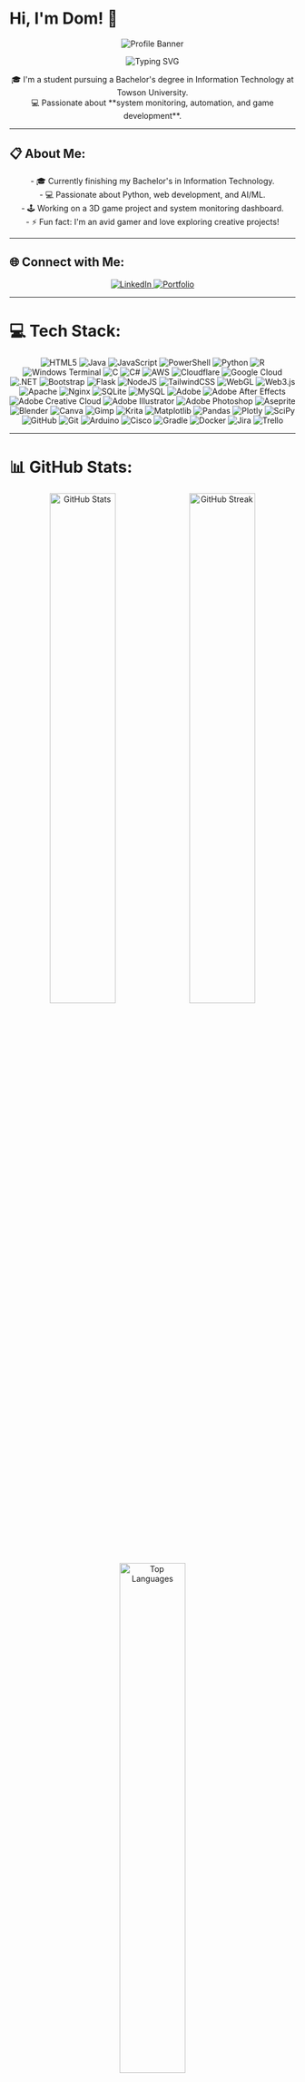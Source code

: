 # Hi, I'm Dom! 👋

<div align="center">
  <img src="https://github.com/user-attachments/assets/e26f6218-f607-49c0-b26b-97cc0ee79960" alt="Profile Banner" />
</div>

<!-- Adding more spaces in the typing animation -->
<p align="center">
    <img src="https://readme-typing-svg.demolab.com?font=Fira+Code&size=24&pause=1000&color=000000&background=FFFFFF&width=600&lines=%20%20%20%20%20%20%20%20Welcome+to+my+Profile!;%20%20%20%20%20%20%20%20Have+a+nice+stay" alt="Typing SVG" />
</p>


<div align="center">
  🎓 I'm a student pursuing a Bachelor's degree in Information Technology at Towson University. <br>
  💻 Passionate about **system monitoring, automation, and game development**.
</div>


---

## 📋 About Me:
<p align="center">
  - 🎓 Currently finishing my Bachelor's in Information Technology.<br>
  - 💻 Passionate about Python, web development, and AI/ML.<br>
  - 🕹️ Working on a 3D game project and system monitoring dashboard.<br>
  - ⚡ Fun fact: I'm an avid gamer and love exploring creative projects!
</p>

---

## 🌐 Connect with Me:
<p align="center">
    <a href="https://www.linkedin.com/in/dominic-rozycki-527b00279/" target="_blank">
        <img src="https://img.shields.io/badge/LinkedIn-blue?style=for-the-badge&logo=linkedin" alt="LinkedIn">
    </a>
    <a href="https://dominicrozycki.github.io/" target="_blank">
        <img src="https://img.shields.io/badge/Portfolio-blueviolet?style=for-the-badge&logo=github" alt="Portfolio">
    </a>
</p>

---

# 💻 Tech Stack:
<p align="center">
  <img src="https://img.shields.io/badge/html5-%23E34F26.svg?style=flat-square&logo=html5&logoColor=white" alt="HTML5" />
  <img src="https://img.shields.io/badge/java-%23ED8B00.svg?style=flat-square&logo=java&logoColor=white" alt="Java" />
  <img src="https://img.shields.io/badge/javascript-%23323330.svg?style=flat-square&logo=javascript&logoColor=%23F7DF1E" alt="JavaScript" />
  <img src="https://img.shields.io/badge/PowerShell-%235391FE.svg?style=flat-square&logo=powershell&logoColor=white" alt="PowerShell" />
  <img src="https://img.shields.io/badge/python-3670A0?style=flat-square&logo=python&logoColor=ffdd54" alt="Python" />
  <img src="https://img.shields.io/badge/r-%23276DC3.svg?style=flat-square&logo=r&logoColor=white" alt="R" />
  <img src="https://img.shields.io/badge/Windows%20Terminal-%234D4D4D.svg?style=flat-square&logo=windows-terminal&logoColor=white" alt="Windows Terminal" />
  <img src="https://img.shields.io/badge/c-%2300599C.svg?style=flat-square&logo=c&logoColor=white" alt="C" />
  <img src="https://img.shields.io/badge/c%23-%23239120.svg?style=flat-square&logo=c-sharp&logoColor=white" alt="C#" />
  <img src="https://img.shields.io/badge/AWS-%23FF9900.svg?style=flat-square&logo=amazon-aws&logoColor=white" alt="AWS" />
  <img src="https://img.shields.io/badge/Cloudflare-F38020?style=flat-square&logo=Cloudflare&logoColor=white" alt="Cloudflare" />
  <img src="https://img.shields.io/badge/GoogleCloud-%234285F4.svg?style=flat-square&logo=google-cloud&logoColor=white" alt="Google Cloud" />
  <img src="https://img.shields.io/badge/.NET-5C2D91?style=flat-square&logo=dotnet&logoColor=white" alt=".NET" />
  <img src="https://img.shields.io/badge/bootstrap-%238511FA.svg?style=flat-square&logo=bootstrap&logoColor=white" alt="Bootstrap" />
  <img src="https://img.shields.io/badge/flask-%23000.svg?style=flat-square&logo=flask&logoColor=white" alt="Flask" />
  <img src="https://img.shields.io/badge/node.js-6DA55F?style=flat-square&logo=node.js&logoColor=white" alt="NodeJS" />
  <img src="https://img.shields.io/badge/tailwindcss-%2338B2AC.svg?style=flat-square&logo=tailwind-css&logoColor=white" alt="TailwindCSS" />
  <img src="https://img.shields.io/badge/WebGL-990000?style=flat-square&logo=webgl&logoColor=white" alt="WebGL" />
  <img src="https://img.shields.io/badge/web3.js-F16822?style=flat-square&logo=web3.js&logoColor=white" alt="Web3.js" />
  <img src="https://img.shields.io/badge/apache-%23D42029.svg?style=flat-square&logo=apache&logoColor=white" alt="Apache" />
  <img src="https://img.shields.io/badge/nginx-%23009639.svg?style=flat-square&logo=nginx&logoColor=white" alt="Nginx" />
  <img src="https://img.shields.io/badge/sqlite-%2307405e.svg?style=flat-square&logo=sqlite&logoColor=white" alt="SQLite" />
  <img src="https://img.shields.io/badge/mysql-4479A1.svg?style=flat-square&logo=mysql&logoColor=white" alt="MySQL" />
  <img src="https://img.shields.io/badge/adobe-%23FF0000.svg?style=flat-square&logo=adobe&logoColor=white" alt="Adobe" />
  <img src="https://img.shields.io/badge/Adobe%20After%20Effects-9999FF.svg?style=flat-square&logo=Adobe%20After%20Effects&logoColor=white" alt="Adobe After Effects" />
  <img src="https://img.shields.io/badge/Adobe%20Creative%20Cloud-DA1F26.svg?style=flat-square&logo=Adobe%20Creative%20Cloud&logoColor=white" alt="Adobe Creative Cloud" />
  <img src="https://img.shields.io/badge/adobe%20illustrator-%23FF9A00.svg?style=flat-square&logo=adobe%20illustrator&logoColor=white" alt="Adobe Illustrator" />
  <img src="https://img.shields.io/badge/adobe%20photoshop-%2331A8FF.svg?style=flat-square&logo=adobe%20photoshop&logoColor=white" alt="Adobe Photoshop" />
  <img src="https://img.shields.io/badge/Aseprite-FFFFFF?style=flat-square&logo=Aseprite&logoColor=#7D929E" alt="Aseprite" />
  <img src="https://img.shields.io/badge/blender-%23F5792A.svg?style=flat-square&logo=blender&logoColor=white" alt="Blender" />
  <img src="https://img.shields.io/badge/Canva-%2300C4CC.svg?style=flat-square&logo=Canva&logoColor=white" alt="Canva" />
  <img src="https://img.shields.io/badge/Gimp-657D8B.svg?style=flat-square&logo=gimp&logoColor=FFFFFF" alt="Gimp" />
  <img src="https://img.shields.io/badge/Krita-203759.svg?style=flat-square&logo=krita&logoColor=EEF37B" alt="Krita" />
  <img src="https://img.shields.io/badge/Matplotlib-%23ffffff.svg?style=flat-square&logo=Matplotlib&logoColor=black" alt="Matplotlib" />
  <img src="https://img.shields.io/badge/pandas-%23150458.svg?style=flat-square&logo=pandas&logoColor=white" alt="Pandas" />
  <img src="https://img.shields.io/badge/Plotly-%233F4F75.svg?style=flat-square&logo=plotly&logoColor=white" alt="Plotly" />
  <img src="https://img.shields.io/badge/SciPy-%230C55A5.svg?style=flat-square&logo=scipy&logoColor=white" alt="SciPy" />
  <img src="https://img.shields.io/badge/github-%23121011.svg?style=flat-square&logo=github&logoColor=white" alt="GitHub" />
  <img src="https://img.shields.io/badge/git-%23F05033.svg?style=flat-square&logo=git&logoColor=white" alt="Git" />
  <img src="https://img.shields.io/badge/arduino-00979D.svg?style=flat-square&logo=Arduino&logoColor=white" alt="Arduino" />
  <img src="https://img.shields.io/badge/cisco-%23049fd9.svg?style=flat-square&logo=cisco&logoColor=black" alt="Cisco" />
  <img src="https://img.shields.io/badge/gradle-02303A.svg?style=flat-square&logo=gradle&logoColor=white" alt="Gradle" />
  <img src="https://img.shields.io/badge/docker-%230db7ed.svg?style=flat-square&logo=docker&logoColor=white" alt="Docker" />
  <img src="https://img.shields.io/badge/jira-%230A0FFF.svg?style=flat-square&logo=jira&logoColor=white" alt="Jira" />
  <img src="https://img.shields.io/badge/trello-%23026AA7.svg?style=flat-square&logo=trello&logoColor=white" alt="Trello" />
</p>

---

# 📊 GitHub Stats:
<p align="center">
    <img src="https://github-readme-stats.vercel.app/api?username=dominicdrozycki&theme=dark&hide_border=false&include_all_commits=true&count_private=true" alt="GitHub Stats" width="48%" />
    <img src="https://github-readme-streak-stats.herokuapp.com/?user=dominicdrozycki&theme=dark&hide_border=false" alt="GitHub Streak" width="48%" />
</p>

<p align="center">
    <img src="https://github-readme-stats.vercel.app/api/top-langs/?username=dominicdrozycki&theme=dark&hide_border=false&include_all_commits=true&count_private=true&layout=compact" alt="Top Languages" width="48%" />
</p>

---

<p align="center">
    <img src="https://visitcount.itsvg.in/api?id=dominicdrozycki&icon=0&color=0" alt="Visitor Count">
</p>

---

## 💰 You can help me by Donating:

<div align="center">
  <img src="https://github.com/user-attachments/assets/f89a4a6a-189b-4c94-9c0d-a916ab95b585" alt="Image" />
</div>

<p align="center">
    <a href="https://buymeacoffee.com/dominicdroh" target="_blank">
        <img src="https://img.shields.io/badge/Buy%20Me%20a%20Coffee-ffdd00?style=for-the-badge&logo=buy-me-a-coffee&logoColor=black" alt="Buy Me a Coffee">
    </a>
</p>

---

<!-- Proudly created with GPRM ( https://gprm.itsvg.in ) -->
